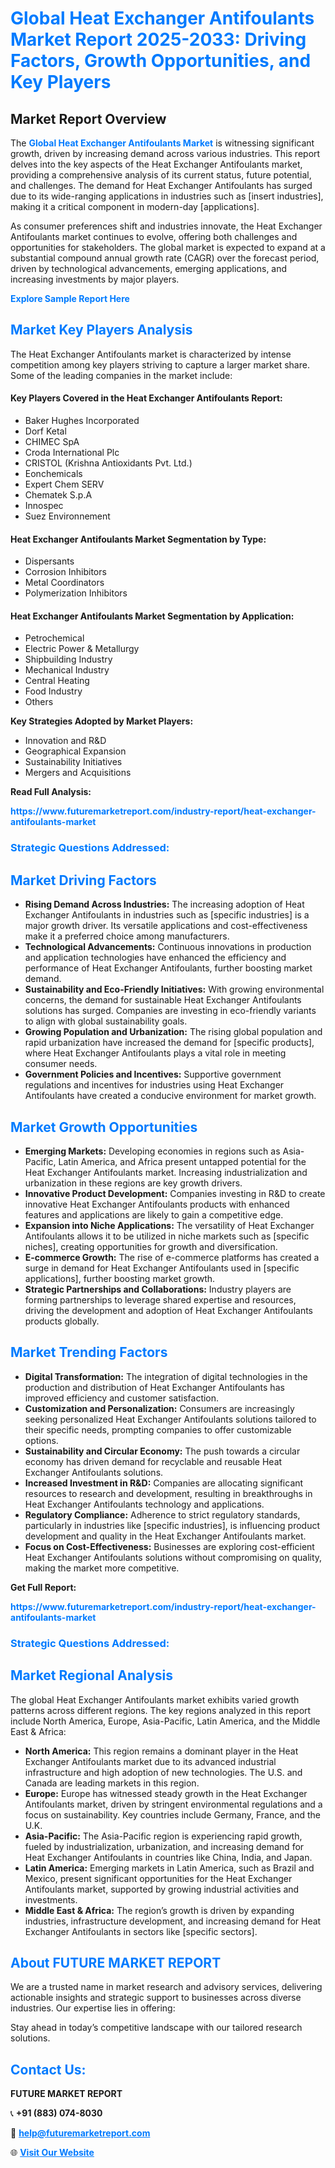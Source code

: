 <h1 style="color: #007BFF;">Global Heat Exchanger Antifoulants Market Report 2025-2033: Driving Factors, Growth Opportunities, and Key Players</h1>

<section id="overview">
<h2>Market Report Overview</h2>
<p>The <a href="https://www.futuremarketreport.com/industry-report/heat-exchanger-antifoulants-market" style="color: #007BFF; text-decoration: none;"><strong>Global Heat Exchanger Antifoulants Market</strong></a> is witnessing significant growth, driven by increasing demand across various industries. This report delves into the key aspects of the Heat Exchanger Antifoulants market, providing a comprehensive analysis of its current status, future potential, and challenges. The demand for Heat Exchanger Antifoulants has surged due to its wide-ranging applications in industries such as [insert industries], making it a critical component in modern-day [applications].</p>
<p>As consumer preferences shift and industries innovate, the Heat Exchanger Antifoulants market continues to evolve, offering both challenges and opportunities for stakeholders. The global market is expected to expand at a substantial compound annual growth rate (CAGR) over the forecast period, driven by technological advancements, emerging applications, and increasing investments by major players.</p>
</section>

<section id="overview">
<p><a href="https://www.futuremarketreport.com/request-sample/reportId=105816" style="color: #007BFF; text-decoration: none;"><strong>Explore Sample Report Here</strong></a></p>
</section>

<section id="key-players">
<h2 style="color: #007BFF;">Market Key Players Analysis</h2>
<p>The Heat Exchanger Antifoulants market is characterized by intense competition among key players striving to capture a larger market share. Some of the leading companies in the market include:</p>
<h4>Key Players Covered in the Heat Exchanger Antifoulants Report:</h4>
<ul><li>Baker Hughes Incorporated</li><li>Dorf Ketal</li><li>CHIMEC SpA</li><li>Croda International Plc</li><li>CRISTOL (Krishna Antioxidants Pvt. Ltd.)</li><li>Eonchemicals</li><li>Expert Chem SERV</li><li>Chematek S.p.A</li><li>Innospec</li><li>Suez Environnement</li></ul>
<h4>Heat Exchanger Antifoulants Market Segmentation by Type:</h4>
<ul><li>Dispersants</li><li>Corrosion Inhibitors</li><li>Metal Coordinators</li><li>Polymerization Inhibitors</li></ul>

<h4>Heat Exchanger Antifoulants Market Segmentation by Application:</h4>
<ul><li>Petrochemical</li><li>Electric Power &amp; Metallurgy</li><li>Shipbuilding Industry</li><li>Mechanical Industry</li><li>Central Heating</li><li>Food Industry</li><li>Others</li></ul>
<p><strong>Key Strategies Adopted by Market Players:</strong></p>
<ul>
<li>Innovation and R&D</li>
<li>Geographical Expansion</li>
<li>Sustainability Initiatives</li>
<li>Mergers and Acquisitions</li>
</ul>
</section>

<section>
<p><strong>Read Full Analysis: </strong></p><a href="https://www.futuremarketreport.com/industry-report/heat-exchanger-antifoulants-market" style="color: #007BFF; text-decoration: none;"><strong>https://www.futuremarketreport.com/industry-report/heat-exchanger-antifoulants-market</strong></a>
<h3 style="color: #007BFF;">Strategic Questions Addressed:</h3>
</section>

<section id="driving-factors">
<h2 style="color: #007BFF;">Market Driving Factors</h2>
<ul>
<li><strong>Rising Demand Across Industries:</strong> The increasing adoption of Heat Exchanger Antifoulants in industries such as [specific industries] is a major growth driver. Its versatile applications and cost-effectiveness make it a preferred choice among manufacturers.</li>
<li><strong>Technological Advancements:</strong> Continuous innovations in production and application technologies have enhanced the efficiency and performance of Heat Exchanger Antifoulants, further boosting market demand.</li>
<li><strong>Sustainability and Eco-Friendly Initiatives:</strong> With growing environmental concerns, the demand for sustainable Heat Exchanger Antifoulants solutions has surged. Companies are investing in eco-friendly variants to align with global sustainability goals.</li>
<li><strong>Growing Population and Urbanization:</strong> The rising global population and rapid urbanization have increased the demand for [specific products], where Heat Exchanger Antifoulants plays a vital role in meeting consumer needs.</li>
<li><strong>Government Policies and Incentives:</strong> Supportive government regulations and incentives for industries using Heat Exchanger Antifoulants have created a conducive environment for market growth.</li>
</ul>
</section>

<section id="growth-opportunities">
<h2 style="color: #007BFF;">Market Growth Opportunities</h2>
<ul>
<li><strong>Emerging Markets:</strong> Developing economies in regions such as Asia-Pacific, Latin America, and Africa present untapped potential for the Heat Exchanger Antifoulants market. Increasing industrialization and urbanization in these regions are key growth drivers.</li>
<li><strong>Innovative Product Development:</strong> Companies investing in R&D to create innovative Heat Exchanger Antifoulants products with enhanced features and applications are likely to gain a competitive edge.</li>
<li><strong>Expansion into Niche Applications:</strong> The versatility of Heat Exchanger Antifoulants allows it to be utilized in niche markets such as [specific niches], creating opportunities for growth and diversification.</li>
<li><strong>E-commerce Growth:</strong> The rise of e-commerce platforms has created a surge in demand for Heat Exchanger Antifoulants used in [specific applications], further boosting market growth.</li>
<li><strong>Strategic Partnerships and Collaborations:</strong> Industry players are forming partnerships to leverage shared expertise and resources, driving the development and adoption of Heat Exchanger Antifoulants products globally.</li>
</ul>
</section>

<section id="trending-factors">
<h2 style="color: #007BFF;">Market Trending Factors</h2>
<ul>
<li><strong>Digital Transformation:</strong> The integration of digital technologies in the production and distribution of Heat Exchanger Antifoulants has improved efficiency and customer satisfaction.</li>
<li><strong>Customization and Personalization:</strong> Consumers are increasingly seeking personalized Heat Exchanger Antifoulants solutions tailored to their specific needs, prompting companies to offer customizable options.</li>
<li><strong>Sustainability and Circular Economy:</strong> The push towards a circular economy has driven demand for recyclable and reusable Heat Exchanger Antifoulants solutions.</li>
<li><strong>Increased Investment in R&D:</strong> Companies are allocating significant resources to research and development, resulting in breakthroughs in Heat Exchanger Antifoulants technology and applications.</li>
<li><strong>Regulatory Compliance:</strong> Adherence to strict regulatory standards, particularly in industries like [specific industries], is influencing product development and quality in the Heat Exchanger Antifoulants market.</li>
<li><strong>Focus on Cost-Effectiveness:</strong> Businesses are exploring cost-efficient Heat Exchanger Antifoulants solutions without compromising on quality, making the market more competitive.</li>
</ul>
</section>

<section>
<p><strong>Get Full Report: </strong></p><a href="https://www.futuremarketreport.com/industry-report/heat-exchanger-antifoulants-market" style="color: #007BFF; text-decoration: none;"><strong>https://www.futuremarketreport.com/industry-report/heat-exchanger-antifoulants-market</strong></a>
<h3 style="color: #007BFF;">Strategic Questions Addressed:</h3>
</section>


<section id="regional-analysis">
<h2 style="color: #007BFF;">Market Regional Analysis</h2>
<p>The global Heat Exchanger Antifoulants market exhibits varied growth patterns across different regions. The key regions analyzed in this report include North America, Europe, Asia-Pacific, Latin America, and the Middle East & Africa:</p>
<ul>
<li><strong>North America:</strong> This region remains a dominant player in the Heat Exchanger Antifoulants market due to its advanced industrial infrastructure and high adoption of new technologies. The U.S. and Canada are leading markets in this region.</li>
<li><strong>Europe:</strong> Europe has witnessed steady growth in the Heat Exchanger Antifoulants market, driven by stringent environmental regulations and a focus on sustainability. Key countries include Germany, France, and the U.K.</li>
<li><strong>Asia-Pacific:</strong> The Asia-Pacific region is experiencing rapid growth, fueled by industrialization, urbanization, and increasing demand for Heat Exchanger Antifoulants in countries like China, India, and Japan.</li>
<li><strong>Latin America:</strong> Emerging markets in Latin America, such as Brazil and Mexico, present significant opportunities for the Heat Exchanger Antifoulants market, supported by growing industrial activities and investments.</li>
<li><strong>Middle East & Africa:</strong> The region’s growth is driven by expanding industries, infrastructure development, and increasing demand for Heat Exchanger Antifoulants in sectors like [specific sectors].</li>
</ul>
</section>

<footer>
<h2 style="color: #007BFF;">About FUTURE MARKET REPORT</h2>
<p>We are a trusted name in market research and advisory services, delivering actionable insights and strategic support to businesses across diverse industries. Our expertise lies in offering:</p>

<p>Stay ahead in today’s competitive landscape with our tailored research solutions.</p>

<h2 style="color: #007BFF;">Contact Us:</h2>
<p><strong>FUTURE MARKET REPORT</strong></p>
<p>📞 <strong>+91 (883) 074-8030</strong></p>
<p>📧 <strong><a href="mailto:help@futuremarketreport.com" style="color: #007BFF;">help@futuremarketreport.com</a></strong></p>
<p>🌐 <strong><a href="https://www.futuremarketreport.com/" style="color: #007BFF;">Visit Our Website</a></strong></p>
</footer>